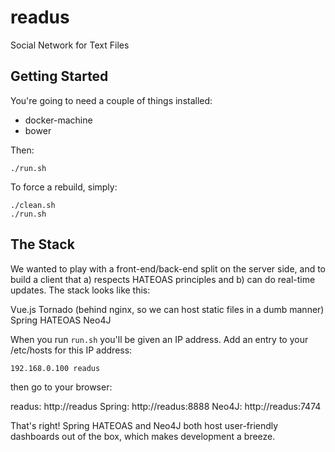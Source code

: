 # readus
Social Network for Text Files

## Getting Started

You're going to need a couple of things installed:

- docker-machine
- bower

Then:

```
./run.sh
```

To force a rebuild, simply:

```
./clean.sh
./run.sh
```

## The Stack

We wanted to play with a front-end/back-end split on the server side, and to build a client that
a) respects HATEOAS principles and b) can do real-time updates. The stack looks like this:

Vue.js
Tornado (behind nginx, so we can host static files in a dumb manner)
Spring HATEOAS
Neo4J

When you run `run.sh` you'll be given an IP address. Add an entry to your /etc/hosts
for this IP address:
```
192.168.0.100 readus
```
then go to your browser:

readus: http://readus
Spring: http://readus:8888
Neo4J: http://readus:7474

That's right! Spring HATEOAS and Neo4J both host user-friendly dashboards out of the box, which
makes development a breeze.
